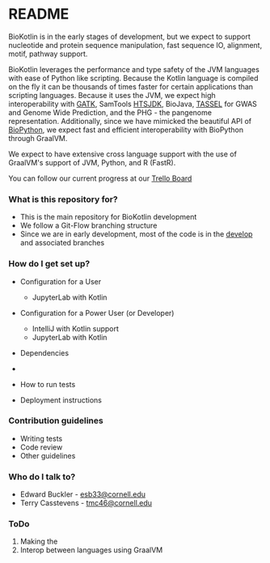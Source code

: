 # README #

BioKotlin is in the early stages of development, but we expect to support nucleotide and 
protein sequence manipulation, fast sequence IO, alignment, motif, pathway support.  

BioKotlin leverages the performance and type safety of the JVM languages with ease of Python like scripting.
Because the Kotlin language is compiled on the fly it can be thousands of times faster for
certain applications than scripting languages.  Because it uses the JVM, we expect high interoperability with
[GATK](https://gatk.broadinstitute.org/hc/en-us), SamTools [HTSJDK](https://samtools.github.io/htsjdk/), 
BioJava, [TASSEL](https://www.maizegenetics.net/tassel) for GWAS and Genome Wide Prediction, and the PHG - the 
pangenome representation.  Additionally, since we have mimicked the beautiful API of [BioPython](https://biopython.org), 
we expect fast and efficient interoperability with BioPython through GraalVM.
 
 We expect to have extensive cross language support with the use of GraalVM's support of JVM, Python, and R (FastR). 
 
 You can follow our current progress at our [Trello Board](https://bitbucket.org/bucklerlab/biokotlin/addon/trello/trello-board) 
 
### What is this repository for? ###

* This is the main repository for BioKotlin development
* We follow a Git-Flow branching structure
* Since we are in early development, most of the code is in the 
[develop](https://bitbucket.org/bucklerlab/biokotlin/branch/develop) and associated branches

### How do I get set up? ###
 
* Configuration for a User
    * JupyterLab with Kotlin
    
* Configuration for a Power User (or Developer)
    * IntelliJ with Kotlin support  
    * JupyterLab with Kotlin

* Dependencies
* 

* How to run tests
* Deployment instructions

### Contribution guidelines ###

* Writing tests
* Code review
* Other guidelines

### Who do I talk to? ###

* Edward Buckler - esb33@cornell.edu
* Terry Casstevens - tmc46@cornell.edu

### ToDo ###
1. Making the 
8. Interop between languages using GraalVM

